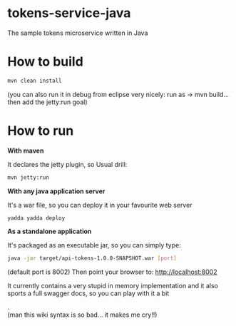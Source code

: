 tokens-service-java
===================

The sample tokens microservice written in Java


How to build
============
```bash
mvn clean install
```
(you can also run it in debug from eclipse very nicely: run as -> mvn build... then add the jetty:run goal)


How to run
===========
__With maven__

It declares the jetty plugin, so Usual drill:
```bash
mvn jetty:run
```
__With any java application server__ 

It's a war file, so you can deploy it in your favourite web server
```bash
yadda yadda deploy
```
__As a standalone application__

It's packaged as an executable jar, so you can simply type: 
```bash
java -jar target/api-tokens-1.0.0-SNAPSHOT.war [port]
```
(default port is 8002)
Then point your browser to:
<http://localhost:8002>

It currently contains a very stupid in memory implementation and it also sports a full swagger docs, so you can play with it a bit   


  
.   
(man this wiki syntax is so bad... it makes me cry!!)
